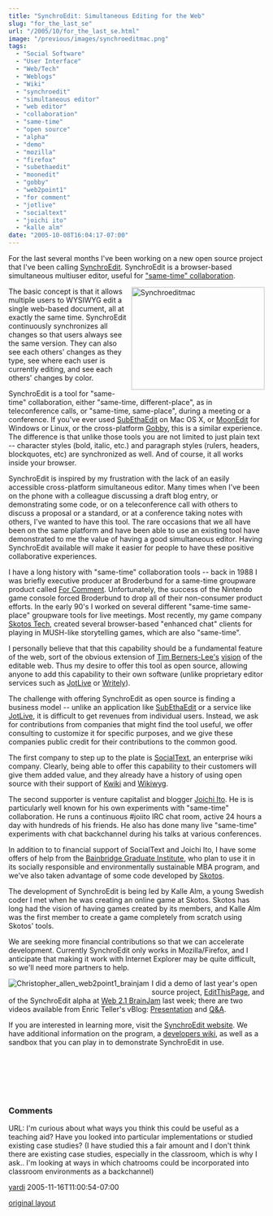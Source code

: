 ```yaml
---
title: "SynchroEdit: Simultaneous Editing for the Web"
slug: "for_the_last_se"
url: "/2005/10/for_the_last_se.html"
image: "/previous/images/synchroeditmac.png"
tags:
  - "Social Software"
  - "User Interface"
  - "Web/Tech"
  - "Weblogs"
  - "Wiki"
  - "synchroedit"
  - "simultaneous editor"
  - "web editor"
  - "collaboration"
  - "same-time"
  - "open source"
  - "alpha"
  - "demo"
  - "mozilla"
  - "firefox"
  - "subethaedit"
  - "moonedit"
  - "gobby"
  - "web2point1"
  - "for comment"
  - "jotlive"
  - "socialtext"
  - "joichi ito"
  - "kalle alm"
date: "2005-10-08T16:04:17-07:00"
---
```

<p>For the last several months I've been working on a new open source project that I've been calling <a href="http://www.synchroedit.com">SynchroEdit</a>. SynchroEdit is a browser-based simultaneous multiuser editor, useful for <a href="http://www.it.bton.ac.uk/staff/rng/teaching/notes/CSCWgroupware.html">&quot;same-time&quot; collaboration</a>.</p>
<p><a href="http://lifewithalacrity.blogs.com/.shared/image.html?/photos/uncategorized/synchroeditmac.png" onclick="window.open(this.href, '_blank', 'width=640,height=493,scrollbars=no,resizable=no,toolbar=no,directories=no,location=no,menubar=no,status=no,left=0,top=0'); return false"><img width="262" height="202" border="0" alt="Synchroeditmac" title="Synchroeditmac" src="/previous/images/synchroeditmac.png" style="margin: 0px 0px 5px 5px; float: right;" /></a>The basic concept is that it allows multiple users to WYSIWYG edit a single web-based document, all at exactly the same time. SynchroEdit continuously synchronizes all changes so that users always see the same version. They can also see each others' changes as they type, see where each user is currently editing, and see each others' changes by color.</p>
<p>SynchroEdit is a tool for &quot;same-time&quot; collaboration, either &quot;same-time, different-place&quot;, as in teleconference calls, or &quot;same-time, same-place&quot;, during a meeting or a conference. If you've ever used <a href="http://www.codingmonkeys.de/subethaedit/">SubEthaEdit</a> on Mac OS X, or <a href="http://www.moonedit.com">MoonEdit</a> for Windows or Linux, or the cross-platform <a href="http://gobby.0x539.de/">Gobby</a>, this is a similar experience. The difference is that unlike those tools you are not limited to just plain text -- character styles (bold, italic, etc.) and paragraph styles (rulers, headers, blockquotes, etc) are synchronized as well. And of course, it all works inside your browser.</p>
<p>SynchroEdit is inspired by my frustration with the lack of an easily accessible cross-platform simultaneous editor. Many times when I've been on the phone with a colleague discussing a draft blog entry, or demonstrating some code, or on a teleconference call with others to discuss a proposal or a standard, or at a conference taking notes with others, I've wanted to have this tool. The rare occasions that we all have been on the same platform and have been able to use an existing tool have demonstrated to me the value of having a good simultaneous editor. Having SynchroEdit available will make it easier for people to have these positive collaborative experiences.&nbsp; </p>
<p>I have a long history with &quot;same-time&quot; collaboration tools -- back in 1988 I was briefly executive producer at Broderbund for a same-time groupware product called <a href="http://www.google.com/search?q=cache:1cDDTqwlqGoJ:www.the-scientist.com/yr1988/jul/software_p22_880725.html+%2Bbroderbund+%2B%22for+comment%22+groupware">For Comment</a>. Unfortunately, the success of the Nintendo game console forced Broderbund to drop all of their non-consumer product efforts. In the early 90's I worked on several different &quot;same-time same-place&quot; groupware tools for live meetings. Most recently, my game company <a href="http://www.skotos.net">Skotos Tech</a>, created several browser-based &quot;enhanced chat&quot; clients for playing in MUSH-like storytelling games, which are also &quot;same-time&quot;.</p>
<p>I personally believe that that this capability should be a fundamental feature of the web, sort of the obvious extension of <a href="http://en.wikipedia.org/wiki/Tim_Berners-Lee">Tim Berners-Lee's</a> <a href="http://news.bbc.co.uk/1/hi/technology/4132752.stm">vision</a> of the editable web. Thus my desire to offer this tool as open source, allowing anyone to add this capability to their own software (unlike proprietary editor services such as <a href="http://www.jotlive.com">JotLive</a> or <a href="http://www.writely.com/">Writely</a>).</p>
<p>The challenge with offering SynchroEdit as open source is finding a business model -- unlike an application like <a href="http://www.codingmonkeys.de/subethaedit/">SubEthaEdit</a> or a service like <a href="http://www.jotlive.com">JotLive</a>, it is difficult to get revenues from individual users. Instead, we ask for contributions from companies that might find the tool useful, we offer consulting to customize it for specific purposes, and we give these companies public credit for their contributions to the common good.</p>
<p>The first company to step up to the plate is <a href="http://www.socialtext.com">SocialText</a>, an enterprise wiki company. Clearly, being able to offer this capability to their customers will give them added value, and they already have a history of using open source with their support of <a href="http://www.kwiki.org/">Kwiki</a> and <a href="http://www.wikiwyg.net/">Wikiwyg</a>.</p>
<p>The second supporter is venture capitalist and blogger <a href="http://joi.ito.com/">Joichi Ito</a>. He is is particularly well known for his own experiments with &quot;same-time&quot; collaboration. He runs a continuous #joiito IRC chat room, active 24 hours a day with hundreds of his friends. He also has done many live &quot;same-time&quot; experiments with chat backchannel during his talks at various conferences.</p>
<p>In addition to to financial support of SocialText and Joichi Ito, I have some offers of help from the <a href="http://www.bgiedu.org">Bainbridge Graduate Institute</a>, who plan to use it in its socially responsible and environmentally sustainable MBA program, and we've also taken advantage of some code developed by <a href="http://www.skotos.net/">Skotos</a>.</p>
<p>The development of SynchroEdit is being led by Kalle Alm, a young Swedish coder I met when he was creating an online game at Skotos. Skotos has long had the vision of having games created by its members, and Kalle Alm was the first member to create a game completely from scratch using Skotos' tools.</p>
<p>We are seeking more financial contributions so that we can accelerate development. Currently SynchroEdit only works in Mozilla/Firefox, and I anticipate that making it work with Internet Explorer may be quite difficult, so we'll need more partners to help.</p>
<p><img border="0" src="/previous/photos/uncategorized/christopher_allen_web2point1_brainjam.png" title="Christopher_allen_web2point1_brainjam" alt="Christopher_allen_web2point1_brainjam" style="margin: 0px 5px 5px 0px; float: left;" />I did a demo of last year's open source project, <a href="http://www.EditThisPage.net">EditThisPage</a>, and of the SynchroEdit alpha at <a href="http://www.web2point1.org/">Web 2.1 BrainJam</a> last week; there are two videos available from Enric Teller's vBlog: <a href="http://www.cirne.com/vlog/2005/10/10/web-21-a-brainjam-christopher-allen-presentation/">Presentation</a> and <a href="http://www.cirne.com/vlog/2005/10/10/web-21-a-brainjam-christopher-allen-qa/">Q&amp;A</a>.&nbsp; </p>
<p>If you are interested in learning more, visit the <a href="http://www.synchroedit.com">SynchroEdit website</a>. We have additional information on the program, a <a href="http://wiki.synchroedit.com">developers wiki</a>, as well as a sandbox that you can play in to demonstrate SynchroEdit in use.</p>
<p>&nbsp;</p>
<p>&nbsp;</p>
<p>&nbsp;</p>
<footer><h3>Comments</h3>
<div class="u-comment h-cite">
<p class="p-content p-name">URL:
I'm curious about what ways you think this could be useful as a teaching aid? Have you looked into particular implementations or studied existing case studies?
(I have studied this a fair amount and I don't think there are existing case studies, especially in the classroom, which is why I ask.. I'm looking at ways in which chatrooms could be incorporated into classroom environments as a backchannel)
</p>
<a class="u-author h-card" href="#">yardi</a>
<time class="dt-published" datetime="2005-11-16T11:00:54-07:00">2005-11-16T11:00:54-07:00</time>
</div>
</footer>
<p class="previous"><a href="/previous/2005/10/for_the_last_se.html" rel="syndication nofollow" class="u-syndication" >original layout</a></p>
